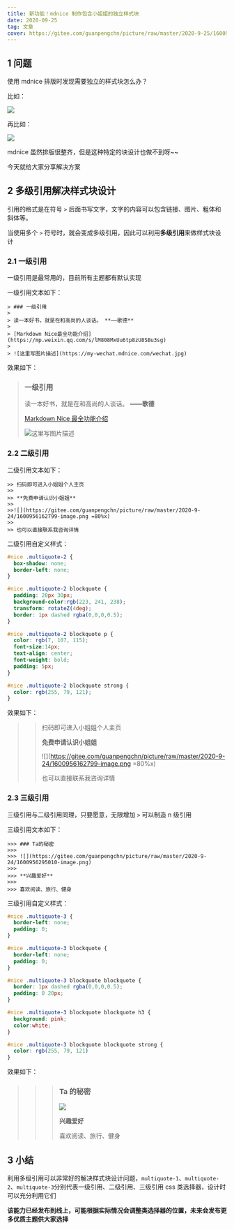 ```yaml
---
title: 新功能！mdnice 制作包含小姐姐的独立样式块
date: 2020-09-25
tag: 文章
cover: https://gitee.com/guanpengchn/picture/raw/master/2020-9-25/1600994758299-新垣结衣.png
---
```


## 1 问题

使用 mdnice 排版时发现需要独立的样式块怎么办？

比如：

![](https://gitee.com/guanpengchn/picture/raw/master/2020-9-24/1600932940755-image.png)

再比如：

![](https://gitee.com/guanpengchn/picture/raw/master/2020-9-24/1600934672433-image.png)

mdnice 虽然排版很整齐，但是这种特定的块设计也做不到呀~~

今天就给大家分享解决方案

## 2 多级引用解决样式块设计

引用的格式是在符号 `>` 后面书写文字，文字的内容可以包含链接、图片、粗体和斜体等。

当使用多个 `>` 符号时，就会变成多级引用，因此可以利用**多级引用**来做样式块设计

### 2.1 一级引用

一级引用是最常用的，目前所有主题都有默认实现

一级引用文本如下：

```text
> ### 一级引用
>
> 读一本好书，就是在和高尚的人谈话。 **——歌德**
>
> [Markdown Nice最全功能介绍](https://mp.weixin.qq.com/s/lM808MxUu6tp8zU8SBu3sg)
>
> ![这里写图片描述](https://my-wechat.mdnice.com/wechat.jpg)
```

效果如下：

> ### 一级引用
>
> 读一本好书，就是在和高尚的人谈话。 **——歌德**
>
> [Markdown Nice 最全功能介绍](https://mp.weixin.qq.com/s/lM808MxUu6tp8zU8SBu3sg)
>
> ![这里写图片描述](https://my-wechat.mdnice.com/wechat.jpg)

### 2.2 二级引用

二级引用文本如下：

```text
>> 扫码即可进入小姐姐个人主页
>>
>> **免费申请认识小姐姐**
>>
>>![](https://gitee.com/guanpengchn/picture/raw/master/2020-9-24/1600956162799-image.png =80%x)
>>
>> 也可以直接联系我咨询详情
```

二级引用自定义样式：

```css
#nice .multiquote-2 {
  box-shadow: none;
  border-left: none;
}

#nice .multiquote-2 blockquote {
  padding: 20px 30px;
  background-color:rgb(223, 241, 238);
  transform: rotateZ(4deg);
  border: 1px dashed rgba(0,0,0,0.5);
}

#nice .multiquote-2 blockquote p {
  color: rgb(7, 107, 115);
  font-size:14px;
  text-align: center;
  font-weight: bold;
  padding: 5px;
}

#nice .multiquote-2 blockquote strong {
  color: rgb(255, 79, 121);
}
```

效果如下：

> > 扫码即可进入小姐姐个人主页
> >
> > **免费申请认识小姐姐**
> >
> >![](https://gitee.com/guanpengchn/picture/raw/master/2020-9-24/1600956162799-image.png =80%x)
> >
> > 也可以直接联系我咨询详情

### 2.3 三级引用

三级引用与二级引用同理，只要愿意，无限增加 `>` 可以制造 n 级引用

三级引用文本如下：

```text
>>> ### Ta的秘密
>>>
>>> ![](https://gitee.com/guanpengchn/picture/raw/master/2020-9-24/1600956295010-image.png)
>>>
>>> **兴趣爱好**
>>>
>>> 喜欢阅读、旅行、健身
```

三级引用自定义样式：

```css
#nice .multiquote-3 {
  border-left: none;
  padding: 0;
}

#nice .multiquote-3 blockquote {
  border-left: none;
  padding: 0;
}

#nice .multiquote-3 blockquote blockquote {
  border: 1px dashed rgba(0,0,0,0.5);
  padding: 0 20px;
}

#nice .multiquote-3 blockquote blockquote h3 {
  background: pink;
  color:white;
}

#nice .multiquote-3 blockquote blockquote strong {
  color: rgb(255, 79, 121)
}
```

效果如下：

> > > ### Ta 的秘密
> > >
> > > ![](https://gitee.com/guanpengchn/picture/raw/master/2020-9-24/1600956295010-image.png)
> > >
> > > **兴趣爱好**
> > >
> > > 喜欢阅读、旅行、健身

## 3 小结

利用多级引用可以非常好的解决样式块设计问题，`multiquote-1`、`multiquote-2`、`multiquote-3`分别代表一级引用、二级引用、三级引用 css 类选择器，设计时可以充分利用它们

**该能力已经发布到线上，可能根据实际情况会调整类选择器的位置，未来会发布更多优质主题供大家选择**
